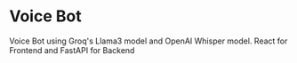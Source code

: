 # Voice Bot

Voice Bot using Groq's Llama3 model and OpenAI Whisper model.
React for Frontend and FastAPI for Backend
